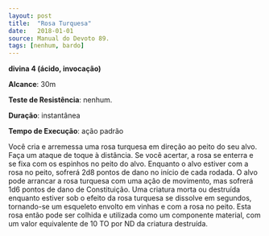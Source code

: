 ```yaml
---
layout: post
title:  "Rosa Turquesa"
date:   2018-01-01
source: Manual do Devoto 89.
tags: [nenhum, bardo]
---
```


**divina 4 (ácido, invocação)**

**Alcance**: 30m

**Teste de Resistência**: nenhum.

**Duração**: instantânea

**Tempo de Execução**: ação padrão

Você cria e arremessa uma rosa turquesa em direção ao peito do seu alvo.
Faça um ataque de toque à distância. Se você acertar, a rosa se enterra e se fixa com os espinhos no peito do alvo. Enquanto o alvo estiver com a rosa no peito, sofrerá 2d8 pontos de dano no início de cada rodada. O alvo pode arrancar a rosa turquesa com uma ação de movimento, mas sofrerá 1d6 pontos de dano de Constituição. Uma criatura morta ou destruída enquanto estiver sob o efeito da rosa turquesa se dissolve em segundos, tornando-se um esqueleto envolto em vinhas e com a rosa no peito. Esta rosa então pode ser colhida e utilizada como um componente material, com um valor equivalente de 10 TO por ND da criatura destruída.
